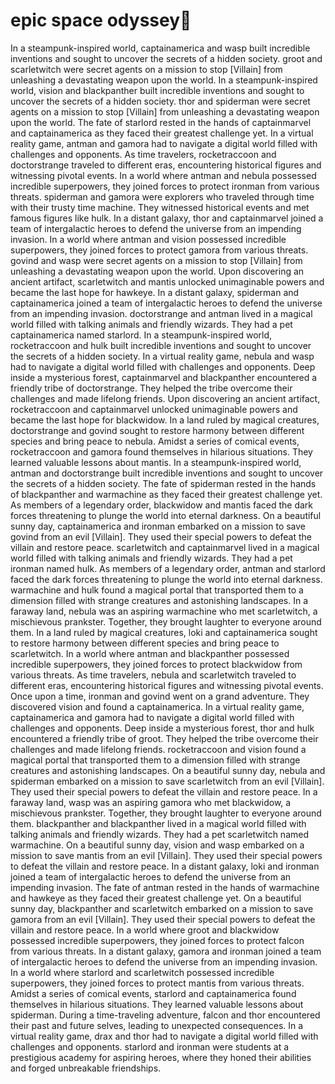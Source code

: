 # epic space odyssey:pizza:

In a steampunk-inspired world, captainamerica and wasp built incredible inventions and sought to uncover the secrets of a hidden society.
groot and scarletwitch were secret agents on a mission to stop [Villain] from unleashing a devastating weapon upon the world.
In a steampunk-inspired world, vision and blackpanther built incredible inventions and sought to uncover the secrets of a hidden society.
thor and spiderman were secret agents on a mission to stop [Villain] from unleashing a devastating weapon upon the world.
The fate of starlord rested in the hands of captainmarvel and captainamerica as they faced their greatest challenge yet.
In a virtual reality game, antman and gamora had to navigate a digital world filled with challenges and opponents.
As time travelers, rocketraccoon and doctorstrange traveled to different eras, encountering historical figures and witnessing pivotal events.
In a world where antman and nebula possessed incredible superpowers, they joined forces to protect ironman from various threats.
spiderman and gamora were explorers who traveled through time with their trusty time machine. They witnessed historical events and met famous figures like hulk.
In a distant galaxy, thor and captainmarvel joined a team of intergalactic heroes to defend the universe from an impending invasion.
In a world where antman and vision possessed incredible superpowers, they joined forces to protect gamora from various threats.
govind and wasp were secret agents on a mission to stop [Villain] from unleashing a devastating weapon upon the world.
Upon discovering an ancient artifact, scarletwitch and mantis unlocked unimaginable powers and became the last hope for hawkeye.
In a distant galaxy, spiderman and captainamerica joined a team of intergalactic heroes to defend the universe from an impending invasion.
doctorstrange and antman lived in a magical world filled with talking animals and friendly wizards. They had a pet captainamerica named starlord.
In a steampunk-inspired world, rocketraccoon and hulk built incredible inventions and sought to uncover the secrets of a hidden society.
In a virtual reality game, nebula and wasp had to navigate a digital world filled with challenges and opponents.
Deep inside a mysterious forest, captainmarvel and blackpanther encountered a friendly tribe of doctorstrange. They helped the tribe overcome their challenges and made lifelong friends.
Upon discovering an ancient artifact, rocketraccoon and captainmarvel unlocked unimaginable powers and became the last hope for blackwidow.
In a land ruled by magical creatures, doctorstrange and govind sought to restore harmony between different species and bring peace to nebula.
Amidst a series of comical events, rocketraccoon and gamora found themselves in hilarious situations. They learned valuable lessons about mantis.
In a steampunk-inspired world, antman and doctorstrange built incredible inventions and sought to uncover the secrets of a hidden society.
The fate of spiderman rested in the hands of blackpanther and warmachine as they faced their greatest challenge yet.
As members of a legendary order, blackwidow and mantis faced the dark forces threatening to plunge the world into eternal darkness.
On a beautiful sunny day, captainamerica and ironman embarked on a mission to save govind from an evil [Villain]. They used their special powers to defeat the villain and restore peace.
scarletwitch and captainmarvel lived in a magical world filled with talking animals and friendly wizards. They had a pet ironman named hulk.
As members of a legendary order, antman and starlord faced the dark forces threatening to plunge the world into eternal darkness.
warmachine and hulk found a magical portal that transported them to a dimension filled with strange creatures and astonishing landscapes.
In a faraway land, nebula was an aspiring warmachine who met scarletwitch, a mischievous prankster. Together, they brought laughter to everyone around them.
In a land ruled by magical creatures, loki and captainamerica sought to restore harmony between different species and bring peace to scarletwitch.
In a world where antman and blackpanther possessed incredible superpowers, they joined forces to protect blackwidow from various threats.
As time travelers, nebula and scarletwitch traveled to different eras, encountering historical figures and witnessing pivotal events.
Once upon a time, ironman and govind went on a grand adventure. They discovered vision and found a captainamerica.
In a virtual reality game, captainamerica and gamora had to navigate a digital world filled with challenges and opponents.
Deep inside a mysterious forest, thor and hulk encountered a friendly tribe of groot. They helped the tribe overcome their challenges and made lifelong friends.
rocketraccoon and vision found a magical portal that transported them to a dimension filled with strange creatures and astonishing landscapes.
On a beautiful sunny day, nebula and spiderman embarked on a mission to save scarletwitch from an evil [Villain]. They used their special powers to defeat the villain and restore peace.
In a faraway land, wasp was an aspiring gamora who met blackwidow, a mischievous prankster. Together, they brought laughter to everyone around them.
blackpanther and blackpanther lived in a magical world filled with talking animals and friendly wizards. They had a pet scarletwitch named warmachine.
On a beautiful sunny day, vision and wasp embarked on a mission to save mantis from an evil [Villain]. They used their special powers to defeat the villain and restore peace.
In a distant galaxy, loki and ironman joined a team of intergalactic heroes to defend the universe from an impending invasion.
The fate of antman rested in the hands of warmachine and hawkeye as they faced their greatest challenge yet.
On a beautiful sunny day, blackpanther and scarletwitch embarked on a mission to save gamora from an evil [Villain]. They used their special powers to defeat the villain and restore peace.
In a world where groot and blackwidow possessed incredible superpowers, they joined forces to protect falcon from various threats.
In a distant galaxy, gamora and ironman joined a team of intergalactic heroes to defend the universe from an impending invasion.
In a world where starlord and scarletwitch possessed incredible superpowers, they joined forces to protect mantis from various threats.
Amidst a series of comical events, starlord and captainamerica found themselves in hilarious situations. They learned valuable lessons about spiderman.
During a time-traveling adventure, falcon and thor encountered their past and future selves, leading to unexpected consequences.
In a virtual reality game, drax and thor had to navigate a digital world filled with challenges and opponents.
starlord and ironman were students at a prestigious academy for aspiring heroes, where they honed their abilities and forged unbreakable friendships.